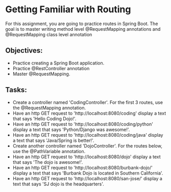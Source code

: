 # Getting Familiar with Routing

For this assignment, you are going to practice routes in Spring Boot. The goal is to master writing method level @RequestMapping annotations and @RequestMapping class level annotation

## Objectives:
* Practice creating a Spring Boot application.
* Practice @RestController annotation
* Master @RequestMapping.

## Tasks:
* Create a controller named 'CodingController'. For the first 3 routes, use the @RequestMapping annotation.
* Have an http GET request to 'http://localhost:8080/coding' display a text that says 'Hello Coding Dojo!'.
* Have an http GET request to 'http://localhost:8080/coding/python' display a text that says 'Python/Django was awesome!'.
* Have an http GET request to 'http://localhost:8080/coding/java' display a text that says 'Java/Spring is better!'.
* Create another controller named 'DojoController'. For the routes below, use the @PathVariable annotation.
* Have an http GET request to 'http://localhost:8080/dojo' display a text that says 'The dojo is awesome!'.
* Have an http GET request to 'http://localhost:8080/burbank-dojo/' display a text that says 'Burbank Dojo is located in Southern California'.
* Have an http GET request to 'http://localhost:8080/san-jose/' display a text that says 'SJ dojo is the headquarters'.
